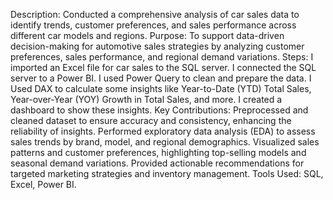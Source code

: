 Description: Conducted a comprehensive analysis of car sales data to identify trends, customer preferences, and sales performance across different car models and regions.
Purpose: To support data-driven decision-making for automotive sales strategies by analyzing customer preferences, sales performance, and regional demand variations.
Steps: I imported an Excel file for car sales to the SQL server. I connected the SQL server to a Power BI. I used Power Query to clean and prepare the data. I Used DAX to calculate some insights like Year-to-Date (YTD) Total Sales, Year-over-Year (YOY) Growth in Total Sales, and more. I created a dashboard to show these insights.
Key Contributions:
Preprocessed and cleaned dataset to ensure accuracy and consistency, enhancing the reliability of insights.
Performed exploratory data analysis (EDA) to assess sales trends by brand, model, and regional demographics.
Visualized sales patterns and customer preferences, highlighting top-selling models and seasonal demand variations.
Provided actionable recommendations for targeted marketing strategies and inventory management.
Tools Used: SQL, Excel, Power BI.

